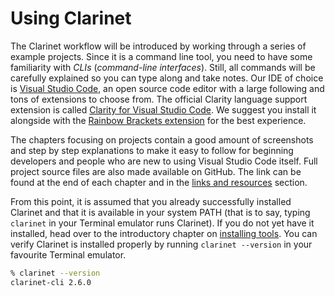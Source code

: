 # Using Clarinet

The Clarinet workflow will be introduced by working through a series of example
projects. Since it is a command line tool, you need to have some familiarity
with _CLIs_ (_command-line interfaces_). Still, all commands will be carefully
explained so you can type along and take notes. Our IDE of choice is
[Visual Studio Code](https://code.visualstudio.com), an open source code editor
with a large following and tons of extensions to choose from. The official
Clarity language support extension is called
[Clarity for Visual Studio Code](https://marketplace.visualstudio.com/items?itemName=HiroSystems.clarity-lsp).
We suggest you install it alongside with the
[Rainbow Brackets extension](https://marketplace.visualstudio.com/items?itemName=2gua.rainbow-brackets)
for the best experience.

The chapters focusing on projects contain a good amount of screenshots and step
by step explanations to make it easy to follow for beginning developers and
people who are new to using Visual Studio Code itself. Full project source files
are also made available on GitHub. The link can be found at the end of each
chapter and in the [links and resources](ch14-00-links-and-resources.md) section.

From this point, it is assumed that you already successfully installed Clarinet
and that it is available in your system PATH (that is to say, typing `clarinet`
in your Terminal emulator runs Clarinet). If you do not yet have it installed,
head over to the introductory chapter on
[installing tools](ch01-01-installing-tools.md). You can verify Clarinet is
installed properly by running `clarinet --version` in your favourite Terminal
emulator.

```bash
% clarinet --version
clarinet-cli 2.6.0
```
